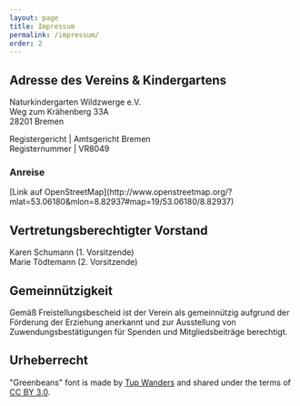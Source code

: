 ```yaml
---
layout: page
title: Impressum
permalink: /impressum/
order: 2
---
```


## Adresse des Vereins & Kindergartens

Naturkindergarten Wildzwerge e.V.  
Weg zum Krähenberg 33A  
28201 Bremen

<span data-schema="mailto" data-address="mail@wildzwerge.de"></span>

Registergericht | Amtsgericht Bremen  
Registernummer  | VR8049

### Anreise

<div id="map" class="map"></div>
[Link auf OpenStreetMap](http://www.openstreetmap.org/?mlat=53.06180&mlon=8.82937#map=19/53.06180/8.82937)

## Vertretungsberechtigter Vorstand

Karen Schumann (1. Vorsitzende)  
Marie Tödtemann (2. Vorsitzende)

## Gemeinnützigkeit

Gemäß Freistellungsbescheid ist der Verein als gemeinnützig aufgrund der
Förderung der Erziehung anerkannt und zur Ausstellung von
Zuwendungsbestätigungen für Spenden und Mitgliedsbeiträge berechtigt.

## Urheberrecht

"Greenbeans" font is made by [Tup
Wanders](http://www.fontspace.com/profile/Tuppus) and shared under the terms of
[CC BY 3.0](https://creativecommons.org/licenses/by/3.0/).


<script src="//www.openlayers.org/api/OpenLayers.js"></script>
<script>
  var map = new OpenLayers.Map('map');
  var mapnik = new OpenLayers.Layer.OSM();
  var markers = new OpenLayers.Layer.Markers('Markers');

  map.addLayer(mapnik);
  map.addLayer(markers);

  var lonLat = new OpenLayers.LonLat(8.82937, 53.06180).transform(
    new OpenLayers.Projection("EPSG:4326"), map.getProjectionObject()
  );

  markers.addMarker(new OpenLayers.Marker(lonLat));
  map.setCenter(lonLat, 17);
</script>
